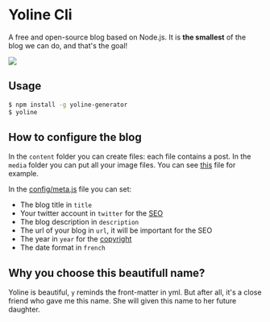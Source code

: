 # Yoline Cli

A free and open-source blog based on Node.js.
It is __the smallest__ of the blog we can do, and that's the goal!

![](https://raw.githubusercontent.com/cedced19/yoline-example/master/demo.png)

## Usage
```bash
$ npm install -g yoline-generator
$ yoline
```

## How to configure the blog

In the `content` folder you can create files: each file contains a post.
In the `media` folder you can put all your image files.
You can see [this](https://github.com/cedced19/yoline-example/blob/master/content/11-02-16.md) file for example.

In the [config/meta.js](https://github.com/cedced19/yoline-example/blob/master/config/meta.js) file you can set:
* The blog title in `title`
* Your twitter account in `twitter` for the [SEO](https://en.wikipedia.org/wiki/Search_engine_optimization)
* The blog description in `description`
* The url of your blog in `url`, it will be important for the SEO
* The year in `year` for the [copyright](https://en.wikipedia.org/wiki/Copyright)
* The date format in `french`

## Why you choose this beautifull name?
Yoline is beautiful,  `y` reminds the front-matter in yml.
But after all, it's a close friend who gave me this name. She will given this name to her future daughter.